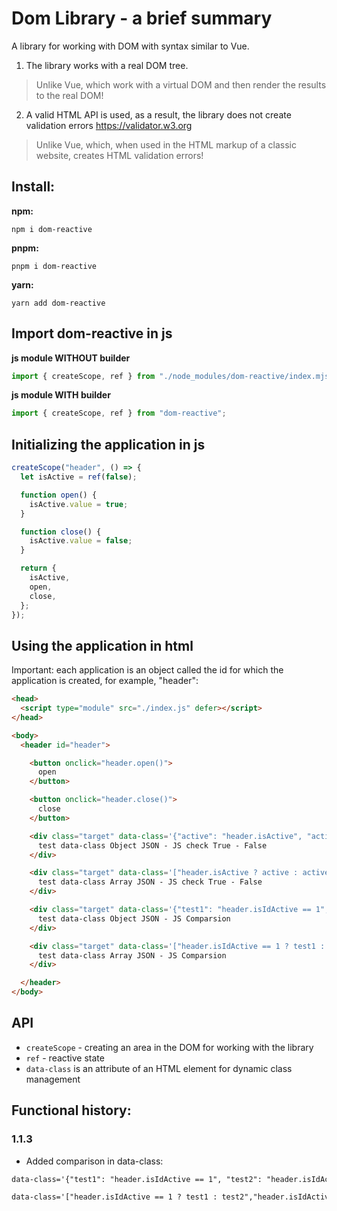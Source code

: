 # Dom Library - a brief summary
A library for working with DOM with syntax similar to Vue.

1. The library works with a real DOM tree.
> Unlike Vue, which work with a virtual DOM and then render the results to the real DOM!
2. A valid HTML API is used, as a result, the library does not create validation errors https://validator.w3.org
> Unlike Vue, which, when used in the HTML markup of a classic website, creates HTML validation errors!



## Install:
**npm:**
```
npm i dom-reactive
```

**pnpm:**
```
pnpm i dom-reactive
```

**yarn:**
```
yarn add dom-reactive
```



## Import dom-reactive in js
**js module WITHOUT builder**
```ts
import { createScope, ref } from "./node_modules/dom-reactive/index.mjs";
```

**js module WITH builder**
```ts
import { createScope, ref } from "dom-reactive";
```



## Initializing the application in js
```ts
createScope("header", () => {
  let isActive = ref(false);

  function open() {
    isActive.value = true;
  }

  function close() {
    isActive.value = false;
  }

  return {
    isActive,
    open,
    close,
  };
});

```



## Using the application in html
Important: each application is an object called the id for which the application is created, for example, "header":
```html
<head>
  <script type="module" src="./index.js" defer></script>
</head>

<body>
  <header id="header">

    <button onclick="header.open()">
      open
    </button>

    <button onclick="header.close()">
      close
    </button>

    <div class="target" data-class='{"active": "header.isActive", "active-not": "!header.isActive"}'>
      test data-class Object JSON - JS check True - False
    </div>

    <div class="target" data-class='["header.isActive ? active : active-not", "!header.isActive ? test-not : test"]'>
      test data-class Array JSON - JS check True - False
    </div>

    <div class="target" data-class='{"test1": "header.isIdActive == 1", "test2": "header.isIdActive != 1"}'>
      test data-class Object JSON - JS Comparsion
    </div>

    <div class="target" data-class='["header.isIdActive == 1 ? test1 : test2","header.isIdActive != 1 ? test3 : test4"]'>
      test data-class Array JSON - JS Comparsion
    </div>

  </header>
</body>
```



## API
* `createScope` - creating an area in the DOM for working with the library
* `ref` - reactive state
* `data-class` is an attribute of an HTML element for dynamic class management



## Functional history:
### 1.1.3
* Added comparison in data-class:  

```html
data-class='{"test1": "header.isIdActive == 1", "test2": "header.isIdActive != 1"}'
```

```html
data-class='["header.isIdActive == 1 ? test1 : test2","header.isIdActive != 1 ? test3 : test4"]'
```
